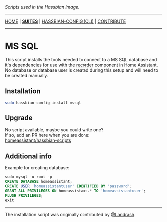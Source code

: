 _Scripts used in the Hassbian image._

***

[HOME](/hassbian-scripts/) | [**SUITES**](/hassbian-scripts/suites) | [HASSBIAN-CONFIG (CLI)](/hassbian-scripts/cli) | [CONTRIBUTE](/hassbian-scripts/contribute)

***

# MS SQL

This script installs the tools needed to connect to a MS SQL database
and it's dependencies for use with the [recorder][recorder] component in
Home Assistant. No database or database user is created during this setup and
will need to be created manually.

## Installation

```bash
sudo hassbian-config install mssql
```

## Upgrade

No script available, maybe you could write one?  
If so, add an PR here when you are done:  
[homeassistant/hassbian-scripts][repo]

## Additional info

Example for creating database:

```sql
sudo mysql -u root -p
CREATE DATABASE homeassistant;
CREATE USER 'homeassistantuser' IDENTIFIED BY 'password';
GRANT ALL PRIVILEGES ON homeassistant.* TO 'homeassistantuser';
FLUSH PRIVILEGES;
exit
```

***

The installation script was originally contributed by [@Landrash][landrash].

<!--- Links --->
[landrash]: https://github.com/landrash
[recorder]: https://www.home-assistant.io/components/recorder
[repo]: https://github.com/home-assistant/hassbian-scripts/pulls
